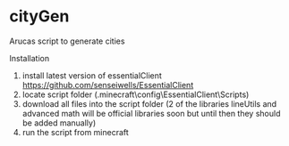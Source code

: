 # cityGen
Arucas script to generate cities


Installation

1. install latest version of essentialClient https://github.com/senseiwells/EssentialClient
2. locate script folder (.minecraft\config\EssentialClient\Scripts)
3. download all files into the script folder (2 of the libraries lineUtils and advanced math will be official libraries soon but until then they should be added manually)
4. run the script from minecraft
